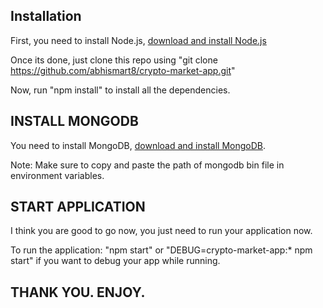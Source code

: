 ## Installation

First, you need to install Node.js, [download and install Node.js](https://nodejs.org/en/download/)

Once its done, just clone this repo using "git clone https://github.com/abhismart8/crypto-market-app.git"

Now, run "npm install" to install all the dependencies.


## INSTALL MONGODB

You need to install MongoDB, [download and install MongoDB](https://www.mongodb.com/try/download/community).

Note: Make sure to copy and paste the path of mongodb bin file in environment variables.


## START APPLICATION

I think you are good to go now, you just need to run your application now.

To run the application: "npm start" or "DEBUG=crypto-market-app:* npm start" if you want to debug your app while running.


## THANK YOU. ENJOY.
